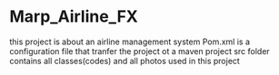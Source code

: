 # Marp_Airline_FX
this project is about an airline  management system 
Pom.xml is a configuration file that tranfer the project ot a maven project
src folder contains all classes(codes) and all photos used in this project

